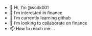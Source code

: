 - 👋 Hi, I’m @scdk001
- 👀 I’m interested in finance
- 🌱 I’m currently learning github
- 💞️ I’m looking to collaborate on finance
- 📫 How to reach me ...

<!---
scdk001/scdk001 is a ✨ special ✨ repository because its `README.md` (this file) appears on your GitHub profile.
You can click the Preview link to take a look at your changes.
--->
